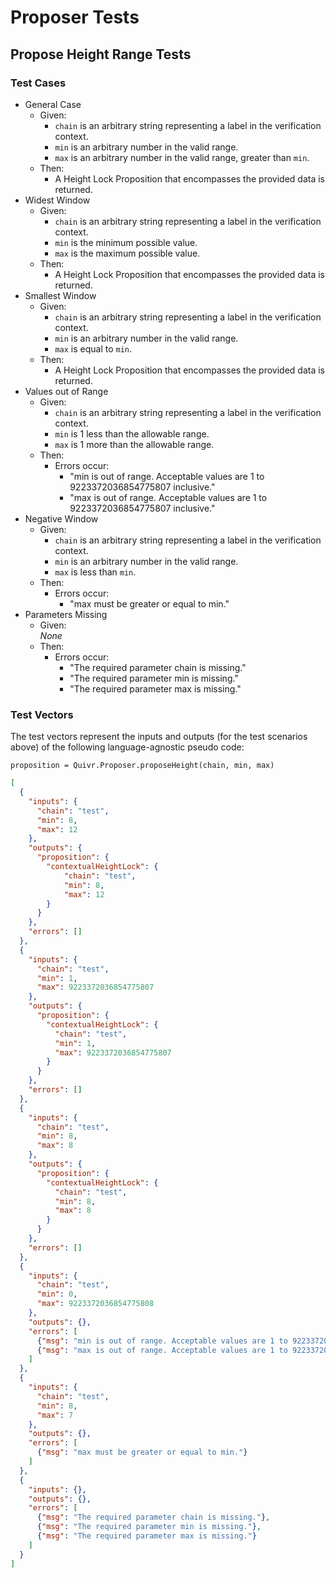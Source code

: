 # Proposer Tests

## Propose Height Range Tests

### Test Cases

* General Case
  * Given:
    * `chain` is an arbitrary string representing a label in the verification context.
    * `min` is an arbitrary number in the valid range.
    * `max` is an arbitrary number in the valid range, greater than `min`.
  * Then:
    * A Height Lock Proposition that encompasses the provided data is returned.
* Widest Window
  * Given:
    * `chain` is an arbitrary string representing a label in the verification context.
    * `min` is the minimum possible value.
    * `max` is the maximum possible value.
  * Then:
    * A Height Lock Proposition that encompasses the provided data is returned.
* Smallest Window
  * Given:
    * `chain` is an arbitrary string representing a label in the verification context.
    * `min` is an arbitrary number in the valid range.
    * `max` is equal to `min`.
  * Then:
    * A Height Lock Proposition that encompasses the provided data is returned.
* Values out of Range
  * Given:
    * `chain` is an arbitrary string representing a label in the verification context.
    * `min` is 1 less than the allowable range.
    * `max` is 1 more than the allowable range.
  * Then:
    * Errors occur:
      * "min is out of range. Acceptable values are 1 to 9223372036854775807 inclusive."
      * "max is out of range. Acceptable values are 1 to 9223372036854775807 inclusive."
* Negative Window
  * Given:
    * `chain` is an arbitrary string representing a label in the verification context.
    * `min` is an arbitrary number in the valid range.
    * `max` is less than `min`.
  * Then:
    * Errors occur: 
      * "max must be greater or equal to min."
* Parameters Missing
  * Given:  
  *None*
  * Then:
    * Errors occur: 
      * "The required parameter chain is missing."
      * "The required parameter min is missing."
      * "The required parameter max is missing."

### Test Vectors

The test vectors represent the inputs and outputs (for the test scenarios above) of the following language-agnostic pseudo code:

```
proposition = Quivr.Proposer.proposeHeight(chain, min, max)
```

```json
[
  {
    "inputs": {
      "chain": "test",
      "min": 8,
      "max": 12
    },
    "outputs": {
      "proposition": {
        "contextualHeightLock": {
            "chain": "test",
            "min": 8,
            "max": 12
        }
      }
    },
    "errors": []
  },
  {
    "inputs": {
      "chain": "test",
      "min": 1,
      "max": 9223372036854775807
    },
    "outputs": {
      "proposition": {
        "contextualHeightLock": {
          "chain": "test",
          "min": 1,
          "max": 9223372036854775807
        }
      }
    },
    "errors": []
  },
  {
    "inputs": {
      "chain": "test",
      "min": 8,
      "max": 8
    },
    "outputs": {
      "proposition": {
        "contextualHeightLock": {
          "chain": "test",
          "min": 8,
          "max": 8
        }
      }
    },
    "errors": []
  },
  {
    "inputs": {
      "chain": "test",
      "min": 0,
      "max": 9223372036854775808
    },
    "outputs": {},
    "errors": [
      {"msg": "min is out of range. Acceptable values are 1 to 9223372036854775807 inclusive."},
      {"msg": "max is out of range. Acceptable values are 1 to 9223372036854775807 inclusive."}
    ]
  },
  {
    "inputs": {
      "chain": "test",
      "min": 8,
      "max": 7
    },
    "outputs": {},
    "errors": [
      {"msg": "max must be greater or equal to min."}
    ]
  },
  {
    "inputs": {},
    "outputs": {},
    "errors": [
      {"msg": "The required parameter chain is missing."},
      {"msg": "The required parameter min is missing."},
      {"msg": "The required parameter max is missing."}
    ]
  }
]
```

